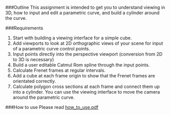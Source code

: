 ###Outline
This assignment is intended to get you to understand viewing in 3D, how to input and edit a parametric curve, and build a cylinder around the curve.

###Requirements
1. Start with building a viewing interface for a simple cube.
2. Add viewports to look at 2D orthographic views of your scene for input of a parametric curve control points.
3. Input points directly into the perspective viewport (conversion from 2D to 3D is necessary)
4. Build a user editable Catmul Rom spline through the input points.
5. Calculate Frenet frames at regular intervals.
6. Add a cube at each frame origin to show that the Frenet frames are orientated correctly.
7. Calculate polygon cross sections at each frame and connect them up into a cylinder. You can use the viewing interface to move the camera around the parametric curve.

###How to use
Please read [how_to_use.pdf](https://github.com/ray-z/qt-assignment2/blob/master/how_to_use.pdf)
